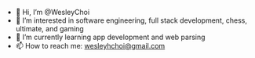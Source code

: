 - 👋 Hi, I’m @WesleyChoi
- 👀 I’m interested in software engineering, full stack development, chess, ultimate, and gaming
- 🌱 I’m currently learning app development and web parsing
- 📫 How to reach me: wesleyhchoi@gmail.com

